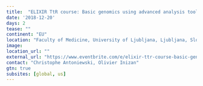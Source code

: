 ```yaml
---
title:  "ELIXIR TtR course: Basic genomics using advanced analysis tools: Genomic Data Science with Galaxy"
date: '2018-12-20'
days: 2
tease: "" 
continent: "EU"
location: "Faculty of Medicine, University of Ljubljana, Ljubljana, Slovenia"
image:
location_url: ""
external_url: "https://www.eventbrite.com/e/elixir-ttr-course-basic-genomics-using-advanced-analysis-tools-slovenia-registration-50898149736#"
contact: "Christophe Antoniewski, Olivier Inizan"
gtn: true
subsites: [global, us]
---
```

